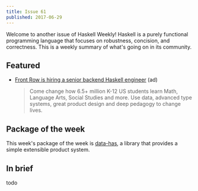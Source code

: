 ```yaml
---
title: Issue 61
published: 2017-06-29
---
```


Welcome to another issue of Haskell Weekly!
Haskell is a purely functional programming language that focuses on robustness, concision, and correctness.
This is a weekly summary of what's going on in its community.

## Featured

-   [Front Row is hiring a senior backend Haskell engineer](https://frontrow.workable.com/j/463B843754) (ad)

    > Come change how 6.5+ million K-12 US students learn Math, Language Arts, Social Studies and more. Use data, advanced type systems, great product design and deep pedagogy to change lives.

## Package of the week

This week's package of the week is [data-has](https://www.stackage.org/lts-8.20/package/data-has-0.2.1.0),
a library that provides a simple extensible product system.

## In brief

todo

